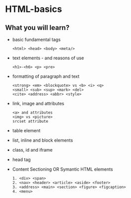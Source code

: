 # HTML-basics

## What you will learn?

-   basic fundamental tags

        <html> <head> <body> <meta/>

-   text elements - and reasons of use

        <h1>-<h6> <p> <pre>

-   formatting of paragraph and text

        <strong> <em> <blockquote> vs <b> <i> <q>
        <small> <sub> <sup> <mark> <del>
        <cite> <address> <abbr> <style>

-   link, image and attributes

        <a> and attributes
        <img> vs <picture>
        srcset attribute

-   table element
-   list, inline and block elements
-   class, id and iframe
-   head tag
-   Content Sectioning OR Symantic HTML elements

        1. <div> <span>
        2. <nav> <header> <article> <aside> <footer>
        3. <address> <main> <section> <figure> <figcaption>
        4. <menu>
